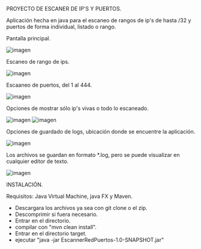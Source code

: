 PROYECTO DE ESCANER DE IP'S Y PUERTOS.

Aplicación hecha en java para el escaneo de rangos de ip's de hasta /32 y puertos de forma individual, listado o rango.

Pantalla principal.

![imagen](https://github.com/Mel0nABC/EscannerRedPuertos/assets/144219148/19e3a87b-8d80-4fca-b37d-d4ccb2cf4dbc)


Escaneo de rango de ips.

![imagen](https://github.com/Mel0nABC/EscannerRedPuertos/assets/144219148/63d7792f-d32e-4ce3-9bef-3dfc001ec284)


Escaaneo de puertos, del 1 al 444.


![imagen](https://github.com/Mel0nABC/EscannerRedPuertos/assets/144219148/37806cf9-b724-4861-b27d-db4c621efac8)



Opciones de mostrar sólo ip's vivas o todo lo escaneado.

![imagen](https://github.com/Mel0nABC/EscannerRedPuertos/assets/144219148/76afcd7d-eaa8-4875-a534-be936d591e51)
![imagen](https://github.com/Mel0nABC/EscannerRedPuertos/assets/144219148/2e1d5692-9a8c-44fa-ad31-fcb524b0efec)



Opciones de guardado de logs, ubicación donde se encuentre la aplicación.

![imagen](https://github.com/Mel0nABC/EscannerRedPuertos/assets/144219148/c2896e8e-dce8-429c-b42e-999b85b2cba5)


Los archivos se guardan en formato *.log, pero se puede visualizar en cualquier editor de texto.

![imagen](https://github.com/Mel0nABC/EscannerRedPuertos/assets/144219148/5bd46a6c-942a-4f4b-a90f-47f29366ebc6)


INSTALACIÓN.

Requisitos: Java Virtual Machine, java FX y Maven.

- Descargara los archivos ya sea con git clone o el zip.
- Descomprimir si fuera necesario.
- Entrar en el directorio.
- compilar con "mvn clean install".
- Entrar en el directorio target.
- ejecutar "java -jar EscannerRedPuertos-1.0-SNAPSHOT.jar"

